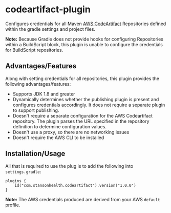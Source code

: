 # codeartifact-plugin

[comment]: <> ([![Gradle Plugin Portal]&#40;https://img.shields.io/maven-metadata/v/https/plugins.gradle.org/m2/co/bound/plugins/maven-metadata.xml.svg?colorB=007ec6&label=Plugin%20Portal&#41;]&#40;https://plugins.gradle.org/plugin/co.bound.codeartifact&#41;)

Configures credentials for all Maven [AWS CodeArtifact](https://aws.amazon.com/codeartifact/) Repositories defined within the gradle settings and project files.

**Note:** Because Gradle does not provide hooks for configuring Repositories within a BuildScript block, this plugin
is unable to configure the credentials for BuildScript repositories.

## Advantages/Features

Along with setting credentials for all repositories, this plugin provides the following advantages/features:

- Supports JDK 1.8 and greater
- Dynamically determines whether the publishing plugin is present and configures credentials accordingly.  It does
not require a separate plugin to support publishing.
- Doesn't require a separate configuration for the AWS Codeartifact repository. The plugin parses the URL specified in the repository definition to determine configuration values.
- Doesn't use a proxy, so there are no networking issues
- Doesn't require the AWS CLI to be installed

## Installation/Usage

All that is required to use the plug is to add the following into `settings.gradle`:
```
plugins {
    id("com.stansonhealth.codeartifact").version("1.0.0")
}
```

**Note:** The AWS credentials produced are derived from your AWS `default` profile.

